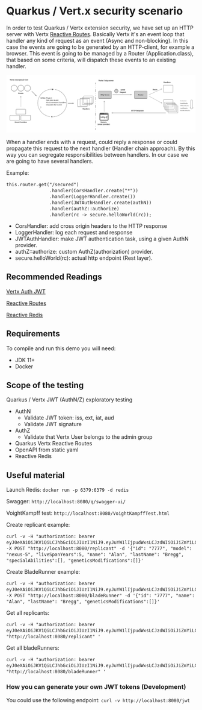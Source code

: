 # Quarkus  / Vert.x security scenario  

In order to test Quarkus / Vertx extension security, we have set up an HTTP server with Vertx [Reactive Routes](https://quarkus.io/guides/reactive-routes#using-the-vert-x-web-router).
Basically Vertx it's an event loop that handler any kind of request as an event (Async and non-blocking). In this case the events are going to be generated by an HTTP-client, for example a browser. 
This event is going to be managed by a Router (Application.class), that based on some criteria, will dispatch these events to an existing handler. 

![Vertx Diagram](docs/VertxConceptual.png)

When a handler ends with a request, could reply a response or could propagate this request to the next handler (Handler chain approach). By this way you can segregate responsibilities between handlers. 
In our case we are going to have several handlers. 

Example:

```
this.router.get("/secured")
                .handler(CorsHandler.create("*")) 
                .handler(LoggerHandler.create()) 
                .handler(JWTAuthHandler.create(authN)) 
                .handler(authZ::authorize) 
                .handler(rc -> secure.helloWorld(rc)); 
```

* CorsHandler: add cross origin headers to the HTTP response
* LoggerHandler: log each request and response
* JWTAuthHandler: make JWT authentication task, using a given AuthN provider.
* authZ::authorize: custom AuthZ(authorization) provider.
* secure.helloWorld(rc): actual http endpoint (Rest layer).

## Recommended Readings

[Vertx Auth JWT](https://vertx.io/docs/vertx-auth-jwt/java/)

[Reactive Routes](https://quarkus.io/guides/reactive-routes)

[Reactive Redis](https://quarkus.io/guides/redis)

## Requirements

To compile and run this demo you will need:

- JDK 11+
- Docker

## Scope of the testing

Quarkus / Vertx JWT (AuthN/Z) exploratory testing

* AuthN
    * Validate JWT token: iss, ext, iat, aud
    * Validate JWT signature
* AuthZ
    * Validate that Vertx User belongs to the admin group
* Quarkus Vertx Reactive Routes
* OpenAPI from static yaml
* Reactive Redis

## Useful material

Launch Redis: `docker run -p 6379:6379 -d redis`

Swagger: `http://localhost:8080/q/swagger-ui/`

VoightKampff test: `http://localhost:8080/VoightKampffTest.html`

Create replicant example: 
```
curl -v -H "authorization: bearer eyJ0eXAiOiJKV1QiLCJhbGciOiJIUzI1NiJ9.eyJuYW1lIjpudWxsLCJzdWIiOiJiZmYiLCJpc3MiOiJ2ZXJ0eEpXVEByZWRoYXQuY29tIiwiYXVkIjoidGhpcmRfcGFydHkiLCJncm91cHMiOlsiYWRtaW4iXSwiaWF0IjoxNjA5NzUzODI0LCJleHAiOjE2MDk3NTQ0MjR9.bTaFX4bMeGtms1DXirc_btqqlEF_R6mRS_5LvNuhCFg" -X POST "http://localhost:8080/replicant" -d '{"id": "7777", "model": "nexus-5", "liveSpanYears":5, "name": "Alan", "lastName": "Bregg", "specialAbilities":[], "geneticsModifications":[]}'
```

Create BladeRunner example:
```
curl -v -H "authorization: bearer eyJ0eXAiOiJKV1QiLCJhbGciOiJIUzI1NiJ9.eyJuYW1lIjpudWxsLCJzdWIiOiJiZmYiLCJpc3MiOiJ2ZXJ0eEpXVEByZWRoYXQuY29tIiwiYXVkIjoidGhpcmRfcGFydHkiLCJncm91cHMiOlsiYWRtaW4iXSwiaWF0IjoxNjA5NzUzODI0LCJleHAiOjE2MDk3NTQ0MjR9.bTaFX4bMeGtms1DXirc_btqqlEF_R6mRS_5LvNuhCFg" -X POST "http://localhost:8080/bladeRunner" -d '{"id": "7777", "name": "Alan", "lastName": "Bregg", "geneticsModifications":[]}'
```

Get all replicants:
```
curl -v -H "authorization: bearer eyJ0eXAiOiJKV1QiLCJhbGciOiJIUzI1NiJ9.eyJuYW1lIjpudWxsLCJzdWIiOiJiZmYiLCJpc3MiOiJ2ZXJ0eEpXVEByZWRoYXQuY29tIiwiYXVkIjoidGhpcmRfcGFydHkiLCJncm91cHMiOlsiYWRtaW4iXSwiaWF0IjoxNjA5NzUzODI0LCJleHAiOjE2MDk3NTQ0MjR9.bTaFX4bMeGtms1DXirc_btqqlEF_R6mRS_5LvNuhCFg" "http://localhost:8080/replicant" '
```

Get all bladeRunners:
```
curl -v -H "authorization: bearer eyJ0eXAiOiJKV1QiLCJhbGciOiJIUzI1NiJ9.eyJuYW1lIjpudWxsLCJzdWIiOiJiZmYiLCJpc3MiOiJ2ZXJ0eEpXVEByZWRoYXQuY29tIiwiYXVkIjoidGhpcmRfcGFydHkiLCJncm91cHMiOlsiYWRtaW4iXSwiaWF0IjoxNjA5NzUzODI0LCJleHAiOjE2MDk3NTQ0MjR9.bTaFX4bMeGtms1DXirc_btqqlEF_R6mRS_5LvNuhCFg" "http://localhost:8080/bladeRunner" '
```
 ### How you can generate your own JWT tokens (Development)
 
 You could use the following endpoint: `curl -v http://localhost:8080/jwt`
 
 
  
 

